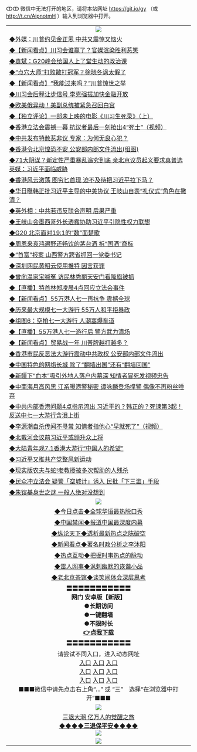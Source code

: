 ↀↀ 微信中无法打开的地区，请将本站网址 https://git.io/gy （或 http://t.cn/AipnotmH ）输入到浏览器中打开。 


<table>
  <tr>
    <td align=center><img src="https://github.com/gyhhx/image-upload/blob/master/ogate-c.JPG" /></td>
  </tr>
  <tr>
<td align=left>
<a href="https://xvery.li/oo.aspx?name=c1048211&key=lvvdiyawanfwimxk&from=gy">◆外媒：川普约见金正恩 中共又震惊又恼火</a><br/></td>
  </tr>
  <tr>
<td align=left>
<a href="https://xvery.li/oo.aspx?name=c1048215&key=lvvdiyawanfwimxk&from=gy">◆【新闻看点】川习会谁赢了？官媒渲染胜利惹笑</a><br/></td>
 </tr>
  <tr>
<td align=left>
<a href="https://xvery.li/oo.aspx?name=c1048144&key=lvvdiyawanfwimxk&from=gy">◆袁斌：G20峰会给国人上了堂生动的政治课</a><br/></td>
 </tr>
   <tr>
<td align=left>
<a href="https://xvery.li/oo.aspx?name=c1048286&key=lvvdiyawanfwimxk&from=gy">◆“点穴大师”打败散打冠军？徐晓冬讽太假了</a><br/></td>
   </tr> 
  <tr>
<td align=left>
<a href="https://xvery.li/oo.aspx?name=c1048240&key=lvvdiyawanfwimxk&from=gy">◆【新闻看点】“我能过来吗？”川普惊世之举</a><br/></td>
  </tr> 
 <tr>
<td align=left>
<a href="https://xvery.li/oo.aspx?name=c1048266&key=lvvdiyawanfwimxk&from=gy">◆川习会后释让步信号 李克强提加快金融开放</a><br/>
</td>
   </tr>
 <tr>
<td align=left>
<a href="https://xvery.li/oo.aspx?name=http://www.soundofhope.org/gb/2019/07/02/n3002899.html&key=lvvdiyawanfwimxk&from=gy">◆欧美俄异动！美副总统被紧急召回白宫</a><br/></td>
  </tr>
  <tr>
<td align=left>
<a href="https://xvery.li/oo.aspx?name=c1048201&key=lvvdiyawanfwimxk&from=gy">◆【独立评论】一部未上映的电影《川习生死录》（上）</a><br/></td>
 </tr>
   <tr>
<td align=left>
<a href="https://xvery.li/oo.aspx?name=https://www.ntdtv.com/gb/2019/07/02/a102614185.html&key=lvvdiyawanfwimxk&from=gy">◆香港立法会震撼一幕 抗议者最后一刻抢出4“死士”（视频）</a><br/>
</td>
   </tr>
 <tr>
<td align=left>
<a href="https://xvery.li/oo.aspx?name=https://www.ntdtv.com/gb/2019/07/03/a102614499.html&key=lvvdiyawanfwimxk&from=gy">◆中共发布特赦惹非议 专家：为何无良心犯？</a><br/></td>
  </tr>
  <tr>
<td align=left>
<a href="https://xvery.li/oo.aspx?name=http://www.secretchina.com/news/gb/2019/07/02/898949.html&key=lvvdiyawanfwimxk&from=gy">◆香港令北京惶恐不安 公安部内部文件流出(组图)</a><br/></td>
 </tr>
  <tr>
<td align=left>
<a href="https://xvery.li/oo.aspx?name=c1048209&key=lvvdiyawanfwimxk&from=gy">◆71大阴谋？新定性严重暴乱追究到底 亲北京议员起义要求真普选 英媒：习近平面临威胁</a><br/></td>
 </tr>
   <tr>
<td align=left>
<a href="https://xvery.li/oo.aspx?name=c1048210&key=lvvdiyawanfwimxk&from=gy">◆香港风云激荡 图穷匕首现 迫不及待把习近平拉下马？</a><br/></td>
   </tr> 
  <tr>
<td align=left>
<a href="https://xvery.li/oo.aspx?name=c1048208&key=lvvdiyawanfwimxk&from=gy">◆华日曝韩正批习近平主导的中美协议 王岐山自表“礼仪式”角色在撇清？</a><br/></td>
  </tr> 
 <tr>
<td align=left>
<a href="https://xvery.li/oo.aspx?name=c1048205&key=lvvdiyawanfwimxk&from=gy">◆英外相：中共若违反联合声明 后果严重</a><br/>
</td>
   </tr>
 <tr>
<td align=left>
<a href="https://xvery.li/oo.aspx?name=c1048236&key=lvvdiyawanfwimxk&from=gy">◆王岐山会墨西哥外长透露协助习近平引隐性权力联想</a><br/>
</td>
   </tr>
 <tr>
<td align=left>
<a href="https://xvery.li/oo.aspx?name=c1048306&key=lvvdiyawanfwimxk&from=gy">◆G20 北京面对19:1的“数”面楚歌</a><br/></td>
  </tr>
  <tr>
<td align=left>
<a href="https://xvery.li/oo.aspx?name=c1048163&key=lvvdiyawanfwimxk&from=gy">◆周恩来哀鸿遍野还畅饮的茅台酒 拆“国酒”商标</a><br/></td>
 </tr>
   <tr>
<td align=left>
<a href="https://xvery.li/oo.aspx?name=c1048212&key=lvvdiyawanfwimxk&from=gy">◆“首富”报案 山西警方跨省抓回一党委书记</a><br/>
</td>
   </tr>
 <tr>
<td align=left>
<a href="https://xvery.li/oo.aspx?name=c1048281&key=lvvdiyawanfwimxk&from=gy">◆深圳网民黄昭云使用推特 因言获罪</a><br/>
</td>
</tr> 
<tr>
<td align=left>
<a href="https://xvery.li/oo.aspx?name=c1048261&key=lvvdiyawanfwimxk&from=gy">◆曾向温家宝喊冤 访民林秀丽天安门看降旗被抓</a><br/>
</td>       
</tr> 
  <tr>
<td align=left>
<a href="https://xvery.li/oo.aspx?name=http://www.epochtimes.com/gb/19/7/1/n11356017.htm&key=lvvdiyawanfwimxk&from=gy">◆【直播】特首林郑凌晨4点回应立法会事件</a><br/></td>
  </tr>
  <tr>
<td align=left>
<a href="https://xvery.li/oo.aspx?name=c1048018&key=lvvdiyawanfwimxk&from=gy">◆【新闻看点】55万港人七一再抗争 震撼全球</a><br/></td>
 </tr>
  <tr>
<td align=left>
<a href="https://xvery.li/oo.aspx?name=http://www.epochtimes.com/gb/19/7/1/n11358284.htm&key=lvvdiyawanfwimxk&from=gy">◆历来最大规模七一大游行 55万人和平拒暴政</a><br/></td>
 </tr>
   <tr>
<td align=left>
<a href="https://xvery.li/oo.aspx?name=c1048000&key=lvvdiyawanfwimxk&from=gy">◆组图6：空拍七一大游行 人潮塞爆车道</a><br/></td>
   </tr> 
  <tr>
<td align=left>
<a href="https://xvery.li/oo.aspx?name=c1046863&key=lvvdiyawanfwimxk&from=gy">◆【直播】55万港人七一游行后 警方武力清场</a><br/></td>
  </tr> 
 <tr>
<td align=left>
<a href="https://xvery.li/oo.aspx?name=c1048009&key=lvvdiyawanfwimxk&from=gy">◆【新闻看点】贸易战一年 川普牌越打越多？</a><br/>
</td>
   </tr>
 <tr>
<td align=left>
<a href="https://xvery.li/oo.aspx?name=c1047998&key=lvvdiyawanfwimxk&from=gy">◆香港市民反恶法大游行震动中共政权 公安部内部文件流出</a><br/></td>
  </tr>
  <tr>
<td align=left>
<a href="https://xvery.li/oo.aspx?name=c1047942&key=lvvdiyawanfwimxk&from=gy">◆中国特色的网络长城 除了“翻墙出国”还有“翻墙回国”</a><br/></td>
 </tr>
   <tr>
<td align=left>
<a href="https://xvery.li/oo.aspx?name=c1047931&key=lvvdiyawanfwimxk&from=gy">◆新疆下“血本”吸引外地人落户内幕深 知情者冒死发视频忠告</a><br/>
</td>
   </tr>
 <tr>
<td align=left>
<a href="https://xvery.li/oo.aspx?name=c1047952&key=lvvdiyawanfwimxk&from=gy">◆中南海月高风黑 江系曝港警秘密 谭咏麟登场撑警 偶像不再粉丝唾弃</a><br/></td>
  </tr>
  <tr>
<td align=left>
<a href="https://xvery.li/oo.aspx?name=c1047950&key=lvvdiyawanfwimxk&from=gy">◆中共内部香港问题4点指示流出 习近平的？韩正的？死谏第3起！反送中七一大游行含泪上街</a><br/></td>
 </tr>
  <tr>
<td align=left>
<a href="https://xvery.li/oo.aspx?name=c1047909&key=lvvdiyawanfwimxk&from=gy">◆李源潮自杀传闻不寻常 知情者指他心“早就死了”（视频）</a><br/></td>
 </tr>
   <tr>
<td align=left>
<a href="https://xvery.li/oo.aspx?name=c1047967&key=lvvdiyawanfwimxk&from=gy">◆北戴河会议前习近平或颁升众上将</a><br/></td>
   </tr> 
  <tr>
<td align=left>
<a href="https://xvery.li/oo.aspx?name=c1047957&key=lvvdiyawanfwimxk&from=gy">◆大陆青年观7.1香港大游行“中国人的希望”</a><br/></td>
  </tr> 
 <tr>
<td align=left>
<a href="https://xvery.li/oo.aspx?name=c1047971&key=lvvdiyawanfwimxk&from=gy">◆习近平又推共产党整风新运动</a><br/>
</td>
   </tr>
 <tr>
<td align=left>
<a href="https://xvery.li/oo.aspx?name=c1048047&key=lvvdiyawanfwimxk&from=gy">◆现实版农夫与蛇!老教授被多次帮助的人残杀</a><br/>
</td>
   </tr>
 <tr>
<td align=left>
<a href="https://xvery.li/oo.aspx?name=c1048056&key=lvvdiyawanfwimxk&from=gy">◆民众冲立法会 疑警「空城计」诱入 民批「下三滥」手段</a><br/></td>
  </tr>
  <tr>
<td align=left>
<a href="https://xvery.li/oo.aspx?name=https://www.ntdtv.com/gb/2019/06/30/a102612238.html&key=lvvdiyawanfwimxk&from=gy">◆朱镕基身世之谜 一般人绝对没想到</a><br/></td>
 </tr>
  <tr>
    <td align=center><img src="https://github.com/gyhhx/image-upload/blob/master/title1.jpg" /></td>
  </tr>
   <tr>
   <td align=center> 
<a href="https://xvery.li/oo.aspx?name=c816850&key=lvvdiyawanfwimxk&from=gy&tag=9877">◆今日点击◆全球华语最热脱口秀</a><br/>
    </td>
  </tr>
  <tr>
  <td align=center>
<a href="https://xvery.li/oo.aspx?name=c816860&key=lvvdiyawanfwimxk&from=gy&tag=99733110">◆中国禁闻◆报道中国最深度内幕</a><br/>
   </tr>
  <tr>
     <td align=center>
<a href="https://xvery.li/oo.aspx?name=c816855&key=lvvdiyawanfwimxk&from=gy&tag=997110">◆纵论天下◆透析最新热点之陈破空</a><br/>
   </tr>
   <tr>
      <td align=center>
<a href="https://xvery.li/oo.aspx?name=c838308&key=lvvdiyawanfwimxk&from=gy&tag=9973110">◆新闻看点◆著名时政分析之李沐阳</a><br/>
   </tr>
   <tr>
     <td align=center>
<a href="https://xvery.li/oo.aspx?name=c816852&key=lvvdiyawanfwimxk&from=gy&tag=9733110">◆热点互动◆把握时事热点的脉动</a><br/>
   </tr>
   <tr>
      <td align=center>
<a href="https://xvery.li/oo.aspx?name=c816694&key=lvvdiyawanfwimxk&from=gy&tag=93310">◆雷人网事◆讽刺幽默的诙谐小品</a><br/>
   </tr>
   <tr>
    <td align=center>
<a href="https://xvery.li/oo.aspx?name=c816650&key=lvvdiyawanfwimxk&from=gy&tag=9973110">◆老北京茶馆◆谈笑间体会深层思考</a><br/>
   </tr>
  <tr>
    <td align=center>
 <b>〓〓〓〓〓〓〓〓〓〓〓<br/>网门 安卓版【新版】<br/> ●长期访问<br/> ●一键翻墙<br/>  ●不限时长<br/> 
 <a href="https://share.weiyun.com/5FMRSuD">👉<b>点我下载</a><br/>〓〓〓〓〓〓〓〓〓〓〓<br/>
    </td>
    </tr>
   <tr>
    <td align=center>请尝试不同入口，进入动态网址<br/>
      <a href="https://s3.us-east-2.amazonaws.com/ogateo/show.htm">入口</a>
      <a href="https://s3.ca-central-1.amazonaws.com/ogatec/show.htm">入口</a>
      <a href="https://s3.ap-southeast-2.amazonaws.com/ogatey/show.htm">入口</a><br/>
      <a href="https://s3.ap-northeast-2.amazonaws.com/ogates/show.htm">入口</a>
      <a href="https://s3.eu-central-1.amazonaws.com/ogatef/show.htm">入口</a>
      <a href="https://s3.ap-south-1.amazonaws.com/ogatem/show.htm">入口</a><br/>
      <a href="https://s3-us-west-1.amazonaws.com/ogaten/show.htm">入口</a>
      <a href="https://s3.eu-west-2.amazonaws.com/ogatel/show.htm">入口</a>
      <a href="https://s3.ap-northeast-1.amazonaws.com/ogatet/show.htm">入口</a><br/>
      ■■■微信中请先点击右上角“...” 或 “三”　选择“在浏览器中打开”■■■<b><br/>
    </td>
  </tr>
  <tr>
    <td align=center><img src="https://github.com/gyhhx/image-upload/blob/master/3.jpg" /> </td>
</tr>
  <tr>  
  <td align=center>
  <a href="http://ctbtfdoocixoa.global.ssl.fastly.net/oo.aspx?name=c894205&key=ofejcfaxcltk&from=gy&tag=9973110">三退大潮 亿万人的觉醒之旅</a><br/>
      <a href="http://ctbtfdoocixoa.global.ssl.fastly.net/oo.aspx?name=ogQuit.aspx&key=ofejcfaxcltk&from=gy"><b>◆◆◆◆三退保平安◆◆◆◆<br/></a>
      <img src="https://github.com/gyhhx/image-upload/blob/master/3t.jpg" /><br/>
      </td>
  </tr>
   <tr>
    <td align=center><img src="https://raw.githubusercontent.com/oGate2/Up/master/oGate_640.jpg"/></td>
  </tr>
</table>



